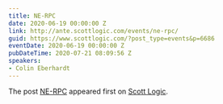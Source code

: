 ```yaml
---
title: NE-RPC
date: 2020-06-19 00:00:00 Z
link: http://ante.scottlogic.com/events/ne-rpc/
guid: https://www.scottlogic.com/?post_type=events&p=6686
eventDate: 2020-06-19 00:00:00 Z
pubDateTime: 2020-07-21 08:09:56 Z
speakers:
- Colin Eberhardt
---
```


<p>The post <a rel="nofollow" href="http://ante.scottlogic.com/events/ne-rpc/">NE-RPC</a> appeared first on <a rel="nofollow" href="http://ante.scottlogic.com">Scott Logic</a>.</p>